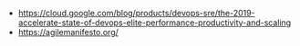 * https://cloud.google.com/blog/products/devops-sre/the-2019-accelerate-state-of-devops-elite-performance-productivity-and-scaling
* https://agilemanifesto.org/

